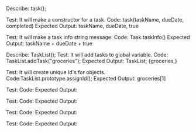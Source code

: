 Describe: task();

Test: It will make a constructor for a task.
Code: task(taskName, dueDate, completed)
Expected Output: taskName, dueDate, true

Test: It will make a task info string message.
Code: Task.taskInfo()
Expected Output: taskName + dueDate + true

Describe: TaskList();
Test: It will add tasks to global variable.
Code: TaskList.addTask("groceries");
Expected Output: TaskList;
            {groceries,}

Test: It will create unique Id's for objects.
Code:TaskList.prototype.assignId();
Expected Output: groceries[1]

Test:
Code:
Expected Output:

Test:
Code:
Expected Output:

Test:
Code:
Expected Output:

Test:
Code:
Expected Output:

